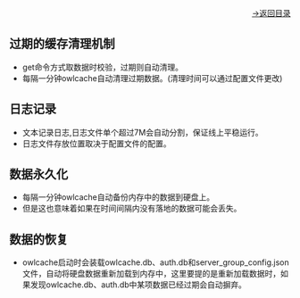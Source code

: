 [<p align="right">->返回目录</p>](0.directory.md)  

## 过期的缓存清理机制
* get命令方式取数据时校验，过期则自动清理。
* 每隔一分钟owlcache自动清理过期数据。(清理时间可以通过配置文件更改)

## 日志记录
* 文本记录日志,日志文件单个超过7M会自动分割，保证线上平稳运行。  
* 日志文件存放位置取决于配置文件的配置。

## 数据永久化
* 每隔一分钟owlcache自动备份内存中的数据到硬盘上。
* 但是这也意味着如果在时间间隔内没有落地的数据可能会丢失。

## 数据的恢复
* owlcache启动时会装载owlcache.db、auth.db和server_group_config.json文件，自动将硬盘数据重新加载到内存中，这里要提的是重新加载数据时，如果发现owlcache.db、auth.db中某项数据已经过期会自动摒弃。

